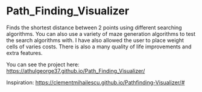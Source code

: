 # Path_Finding_Visualizer

Finds the shortest distance between 2 points using different searching algorithms.
You can also use a variety of maze generation algorithms to test the search algorithms with.
I have also allowed the user to place weight cells of varies costs.
There is also a many quality of life improvements and extra features.

You can see the project here:
https://athulgeorge37.github.io/Path_Finding_Visualizer/

Inspiration:
https://clementmihailescu.github.io/Pathfinding-Visualizer/#
